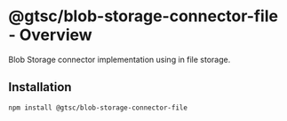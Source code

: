 # @gtsc/blob-storage-connector-file - Overview

Blob Storage connector implementation using in file storage.

## Installation

```shell
npm install @gtsc/blob-storage-connector-file
```
